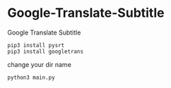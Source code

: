 # Google-Translate-Subtitle
Google Translate Subtitle

```
pip3 install pysrt
pip3 install googletrans
```

change your dir name

```
python3 main.py
```
